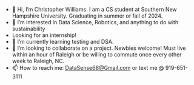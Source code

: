- 👋 Hi, I’m Christopher Williams. I am a CS student at Southern New Hampshire University. Graduating in summer or fall of 2024.
- 👀 I’m interested in Data Science, Robotics, and anything to do with sustainability
- Looking for an internship!
- 🌱 I’m currently learning testing and DSA.
- 💞️ I’m looking to collaborate on a project. Newbies welcome! Must live within an hour of Raleigh or be willing to commute once every other week to Raleigh, NC.
- 📫 How to reach me:  DataSense68@Gmail.com or text me @ 919-651-3111

<!---
encore488/encore488 is a ✨ special ✨ repository because its `README.md` (this file) appears on your GitHub profile.
You can click the Preview link to take a look at your changes.
--->
